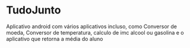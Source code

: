 # TudoJunto
 Aplicativo android com vários aplicativos incluso, como Conversor de moeda, Conversor de temperatura, calculo de imc alcool ou gasolina e o aplicativo que retorna a média do aluno
